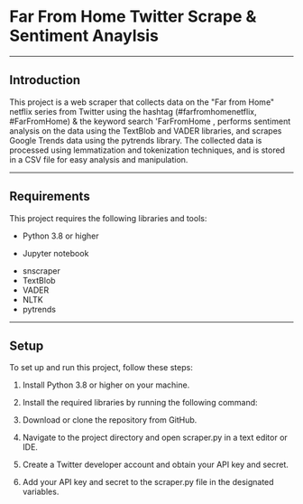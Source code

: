# Far From Home Twitter Scrape & Sentiment Anaylsis

----
## Introduction
This project is a web scraper that collects data on the "Far from Home" netflix series from Twitter using the hashtag (#farfromhomenetflix, #FarFromHome) & the keyword search 'FarFromHome , performs sentiment analysis on the data using the TextBlob and VADER libraries, and scrapes Google Trends data using the pytrends library. The collected data is processed using lemmatization and tokenization techniques, and is stored in a CSV file for easy analysis and manipulation.

----
## Requirements
This project requires the following libraries and tools:

- Python 3.8 or higher
+ Jupyter notebook
* snscraper
* TextBlob
* VADER
* NLTK
* pytrends  

----
## Setup
To set up and run this project, follow these steps:

1. Install Python 3.8 or higher on your machine.
2. Install the required libraries by running the following command:


3. Download or clone the repository from GitHub.
4. Navigate to the project directory and open scraper.py in a text editor or IDE.
5. Create a Twitter developer account and obtain your API key and secret.
6. Add your API key and secret to the scraper.py file in the designated variables.

